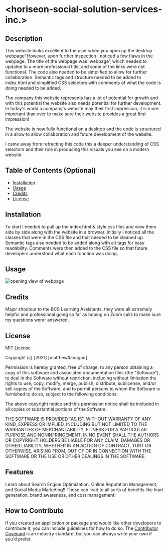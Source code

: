 # <horiseon-social-solution-services-inc.>

## Description
This website looks excellent to the user when you open up the desktop webpage! However, upon further inspection I noticed a few flaws in the webpage. The title of the webpage was 'webpage', which needed to updated to a more professional title, and some of the links were not functional. The code also needed to be simplified to allow for further collaboration. Semantic tags and structure needed to be added to index.html and simplified CSS selectors with comments of what the code is doing needed to be added. 

The company this website represents has a lot of potential for growth and with this potential the website also needs potential for further development. In today's world a company's website may their first impression, it is more important than ever to make sure their website provides a great first impression! 

The website is now fully functional on a desktop and the code is structured in a allow to allow collaboration and future development of the website. 

I came away from refracting this code this a deeper understanding of CSS selectors and their role in producing this visuals you see on a modern website. 
## Table of Contents (Optional)
- [Installation](#installation)
- [Usage](#usage)
- [Credits](#credits)
- [License](#license)

## Installation
To start I needed to pull up the index.html & style.css files and view them side by side along with the website in a browser. Initially I noticed all the classes that were in the CSS file and that needed to be cleaned up. Semantic tags also needed to be added along with alt tags for easy readability. Comments were then added to the CSS file so that future developers understood what each function was doing. 

## Usage

 <img src="C:\Users\mattf\homeworks\week1\assets\images\Screenshot.PNG" alt="opening view of webpage" />
    
## Credits

Major shoutout to the BCS Learning Assistants, they were all extremely helpful and professional going so far as hoping on Zoom calls to make sure my questions werer answered. 

## License
MIT License

Copyright (c) [2021] [matthewflanagan]

Permission is hereby granted, free of charge, to any person obtaining a copy
of this software and associated documentation files (the "Software"), to deal
in the Software without restriction, including without limitation the rights
to use, copy, modify, merge, publish, distribute, sublicense, and/or sell
copies of the Software, and to permit persons to whom the Software is
furnished to do so, subject to the following conditions:

The above copyright notice and this permission notice shall be included in all
copies or substantial portions of the Software.

THE SOFTWARE IS PROVIDED "AS IS", WITHOUT WARRANTY OF ANY KIND, EXPRESS OR
IMPLIED, INCLUDING BUT NOT LIMITED TO THE WARRANTIES OF MERCHANTABILITY,
FITNESS FOR A PARTICULAR PURPOSE AND NONINFRINGEMENT. IN NO EVENT SHALL THE
AUTHORS OR COPYRIGHT HOLDERS BE LIABLE FOR ANY CLAIM, DAMAGES OR OTHER
LIABILITY, WHETHER IN AN ACTION OF CONTRACT, TORT OR OTHERWISE, ARISING FROM,
OUT OF OR IN CONNECTION WITH THE SOFTWARE OR THE USE OR OTHER DEALINGS IN THE
SOFTWARE.

## Features
Learn about Search Engine Optimization, Online Reputation Management, and Social Media Marketing!! These can lead to all sorts of benefits like lead generation, brand awareness, and cost management!
## How to Contribute
If you created an application or package and would like other developers to contribute it, you can include guidelines for how to do so. The [Contributor Covenant](https://www.contributor-covenant.org/) is an industry standard, but you can always write your own if you'd prefer.